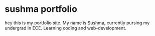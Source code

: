 # sushma portfolio
hey this is my portfolio site.
My name is Sushma, currently pursing my undergrad in ECE.
Learning coding and web-development.